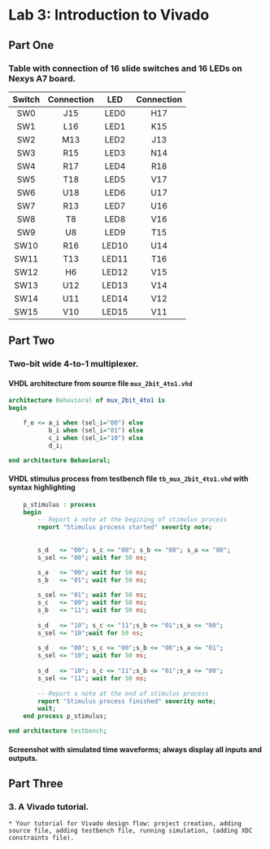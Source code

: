 # Lab 3: Introduction to Vivado

## Part One
### Table with connection of 16 slide switches and 16 LEDs on Nexys A7 board.

|  **Switch**    |**Connection**|    **LED**   |**Connection**|
| 	:-:	 | 	:-: 	|      :-:     |      :-:     |
| 	SW0	 | 	J15     |     LED0     |      H17     |
| 	SW1	 | 	L16     |     LED1     |      K15     |
| 	SW2	 |      M13     |     LED2     |      J13     |
| 	SW3	 |      R15     |     LED3     |      N14     |
| 	SW4	 |      R17     |     LED4     |      R18     |
| 	SW5	 |      T18     |     LED5     |      V17     |
| 	SW6	 |      U18     |     LED6     |      U17     |
| 	SW7	 |      R13     |     LED7     |      U16     |
| 	SW8	 |      T8      |     LED8     |      V16     |
| 	SW9	 | 	U8      |     LED9     |      T15     |
| 	SW10	 | 	R16     |     LED10    |      U14     |
| 	SW11	 |      T13     |     LED11    |      T16     |
| 	SW12	 |      H6      |     LED12    |      V15     |
| 	SW13	 |      U12     |     LED13    |      V14     |
| 	SW14	 |      U11     |     LED14    |      V12     |
| 	SW15	 |      V10     |     LED15    |      V11     |

## Part Two	
### Two-bit wide 4-to-1 multiplexer.

#### VHDL architecture from source file `mux_2bit_4to1.vhd`
```vhdl
architecture Behavioral of mux_2bit_4to1 is
begin

    f_o <= a_i when (sel_i="00") else
           b_i when (sel_i="01") else
           c_i when (sel_i="10") else
           d_i;

end architecture Behavioral;
```

#### VHDL stimulus process from testbench file `tb_mux_2bit_4to1.vhd` with syntax highlighting
```vhdl
    p_stimulus : process
    begin
        -- Report a note at the begining of stimulus process
        report "Stimulus process started" severity note;
               
        
        s_d   <= "00"; s_c <= "00"; s_b <= "00"; s_a <= "00";
        s_sel <= "00"; wait for 50 ns;

        s_a   <= "00"; wait for 50 ns;
        s_b   <= "01"; wait for 50 ns;
        
        s_sel <= "01"; wait for 50 ns;
        s_c   <= "00"; wait for 50 ns;
        s_b   <= "11"; wait for 50 ns;
        
        s_d   <= "10"; s_c <= "11";s_b <= "01";s_a <= "00";
        s_sel <= "10";wait for 50 ns;
        
        s_d   <= "00"; s_c <= "00";s_b <= "00";s_a <= "01";
        s_sel <= "10"; wait for 50 ns;
         
        s_d   <= "10"; s_c <= "11";s_b <= "01";s_a <= "00";
        s_sel <= "11"; wait for 50 ns;
        
        -- Report a note at the end of stimulus process
        report "Stimulus process finished" severity note;
        wait;
    end process p_stimulus;

end architecture testbench;
```

#### Screenshot with simulated time waveforms; always display all inputs and outputs.
[](https://github.com/xskurl02/Digital-electronics-1/blob/main/Labs/03-Vivado/Images/OUTPUT%20screenshot.png)

## Part Three
### 3. A Vivado tutorial.
    * Your tutorial for Vivado design flow: project creation, adding source file, adding testbench file, running simulation, (adding XDC constraints file).

